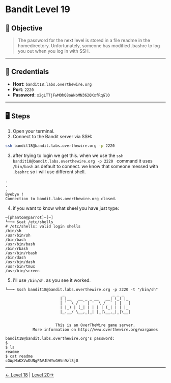 # Bandit Level 19

## 🧩 Objective

> The password for the next level is stored in a file readme in the homedirectory. Unfortunately, someone has modified .bashrc to log you out when you log in with SSH.



---

## 🧪 Credentials

- **Host**: `bandit18.labs.overthewire.org`
- **Port**: `2220`
- **Password**: `x2gLTTjFwMOhQ8oWNbMN362QKxfRqGlO`
---

## 🖥️ Steps

1. Open your terminal.
2. Connect to the Bandit server via SSH:

```bash
ssh bandit18@bandit.labs.overthewire.org -p 2220
```
3. after trying to login we get this. when we use the `ssh bandit18@bandit.labs.overthewire.org -p 2220
` command it uses `/bin/bash` as default to connect. we know that someone messed with `.bashrc` so i will use different shell.
```
.
.
.
Byebye !
Connection to bandit.labs.overthewire.org closed.
```
4. if you want to know what sheel you have just type:
```
─[phantom@parrot]─[~]
└──╼ $cat /etc/shells
# /etc/shells: valid login shells
/bin/sh
/usr/bin/sh
/bin/bash
/usr/bin/bash
/bin/rbash
/usr/bin/rbash
/bin/dash
/usr/bin/dash
/usr/bin/tmux
/usr/bin/screen
```
5. i'll use `/bin/sh`. as you see it worked.
```
└──╼ $ssh bandit18@bandit.labs.overthewire.org -p 2220 -t "/bin/sh"
                         _                     _ _ _   
                        | |__   __ _ _ __   __| (_) |_ 
                        | '_ \ / _` | '_ \ / _` | | __|
                        | |_) | (_| | | | | (_| | | |_ 
                        |_.__/ \__,_|_| |_|\__,_|_|\__|
                                                       

                      This is an OverTheWire game server. 
            More information on http://www.overthewire.org/wargames

bandit18@bandit.labs.overthewire.org's password: 
$ 
$ ls
readme
$ cat readme
cGWpMaKXVwDUNgPAVJbWYuGHVn9zl3j8
```
---
[← Level 18](./level18.md) | [Level 20→](./level20.md)
